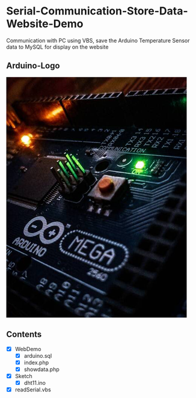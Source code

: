 # Serial-Communication-Store-Data-Website-Demo

Communication with PC using VBS, save the Arduino Temperature Sensor data to MySQL for display on the website

## Arduino-Logo
![Arduino-Logo](https://raw.githubusercontent.com/arduino-uno/Serial-Communication-Store-Data-Website-Demo/main/chipz.png)
## Contents
- [x] WebDemo
  - [x] arduino.sql
  - [x] index.php
  - [x] showdata.php
- [x] Sketch
  - [x] dht11.ino
- [x] readSerial.vbs
